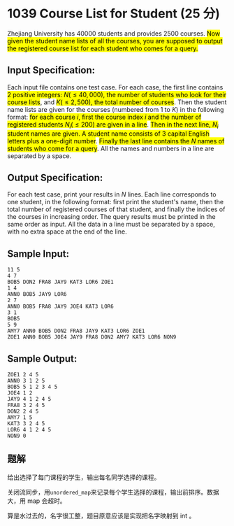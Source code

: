 # 1039 Course List for Student (25 分)

Zhejiang University has 40000 students and provides 2500 courses. <mark>Now given the student name lists of all the courses, you are supposed to output the registered course list for each student who comes for a query.</mark>

## Input Specification:

Each input file contains one test case. For each case, the first line contains <mark>2 positive integers: $N (≤40,000)$, the number of students who look for their course lists</mark>, and <mark>$K (≤2,500)$, the total number of courses</mark>. Then the student name lists are given for the courses (numbered from 1 to $K$) in the following format: <mark>for each course $i$, first the course index $i$ and the number of registered students $N_i (≤200)$ are given in a line</mark>. <mark>Then in the next line, $N_i$ student names are given. A student name consists of 3 capital English letters plus a one-digit number</mark>. <mark>Finally the last line contains the $N$ names of students who come for a query</mark>. All the names and numbers in a line are separated by a space.

## Output Specification:

For each test case, print your results in $N$ lines. Each line corresponds to one student, in the following format: first print the student's name, then the total number of registered courses of that student, and finally the indices of the courses in increasing order. The query results must be printed in the same order as input. All the data in a line must be separated by a space, with no extra space at the end of the line.

## Sample Input:

```
11 5
4 7
BOB5 DON2 FRA8 JAY9 KAT3 LOR6 ZOE1
1 4
ANN0 BOB5 JAY9 LOR6
2 7
ANN0 BOB5 FRA8 JAY9 JOE4 KAT3 LOR6
3 1
BOB5
5 9
AMY7 ANN0 BOB5 DON2 FRA8 JAY9 KAT3 LOR6 ZOE1
ZOE1 ANN0 BOB5 JOE4 JAY9 FRA8 DON2 AMY7 KAT3 LOR6 NON9
```

## Sample Output:

```
ZOE1 2 4 5
ANN0 3 1 2 5
BOB5 5 1 2 3 4 5
JOE4 1 2
JAY9 4 1 2 4 5
FRA8 3 2 4 5
DON2 2 4 5
AMY7 1 5
KAT3 3 2 4 5
LOR6 4 1 2 4 5
NON9 0
```

## 题解

给出选择了每门课程的学生，输出每名同学选择的课程。

关闭流同步，用`unordered_map`来记录每个学生选择的课程，输出前排序。数据大，用 map 会超时。

算是水过去的，名字很工整，题目原意应该是实现把名字映射到 int 。
